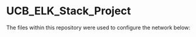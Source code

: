 # UCB_ELK_Stack_Project

The files within this repository were used to configure the network below: 


